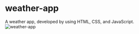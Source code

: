 # weather-app
A weather app, developed by using HTML, CSS, and JavaScript.
![weather-app](https://user-images.githubusercontent.com/111862613/232357487-c1f9ea9d-72ed-44c2-be9b-cc250b787c54.png)
